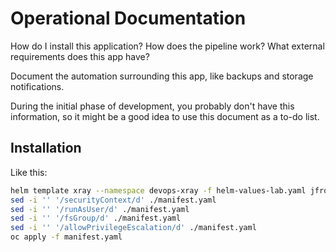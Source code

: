 # Operational Documentation

How do I install this application? How does the pipeline work? What external requirements does this app have?

Document the automation surrounding this app, like backups and storage notifications.

During the initial phase of development, you probably don't have this information, so it might be a good idea to use this document as a to-do list.

## Installation

Like this: 

```bash
helm template xray --namespace devops-xray -f helm-values-lab.yaml jfrog/xray > manifest.yaml
sed -i '' '/securityContext/d' ./manifest.yaml
sed -i '' '/runAsUser/d' ./manifest.yaml
sed -i '' '/fsGroup/d' ./manifest.yaml
sed -i '' '/allowPrivilegeEscalation/d' ./manifest.yaml
oc apply -f manifest.yaml
```

